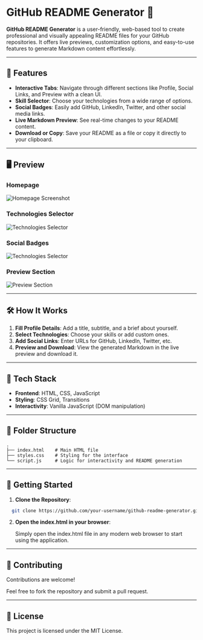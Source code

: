 # GitHub README Generator 🚀

**GitHub README Generator** is a user-friendly, web-based tool to create professional and visually appealing README files for your GitHub repositories. It offers live previews, customization options, and easy-to-use features to generate Markdown content effortlessly.

---

## 🌟 Features

- **Interactive Tabs**: Navigate through different sections like Profile, Social Links, and Preview with a clean UI.
- **Skill Selector**: Choose your technologies from a wide range of options.
- **Social Badges**: Easily add GitHub, LinkedIn, Twitter, and other social media links.
- **Live Markdown Preview**: See real-time changes to your README content.
- **Download or Copy**: Save your README as a file or copy it directly to your clipboard.

---

## 🖥️ Preview

### **Homepage**
![Homepage Screenshot]()

### **Technologies Selector**
![Technologies Selector]()

### **Social Badges**
![Technologies Selector]()

### **Preview Section**
![Preview Section]()


---

## 🛠️ How It Works

1. **Fill Profile Details**: Add a title, subtitle, and a brief about yourself.
2. **Select Technologies**: Choose your skills or add custom ones.
3. **Add Social Links**: Enter URLs for GitHub, LinkedIn, Twitter, etc.
4. **Preview and Download**: View the generated Markdown in the live preview and download it.

---

## 🧩 Tech Stack

- **Frontend**: HTML, CSS, JavaScript
- **Styling**: CSS Grid, Transitions
- **Interactivity**: Vanilla JavaScript (DOM manipulation)

---

## 📁 Folder Structure
```
.
├── index.html    # Main HTML file
├── styles.css    # Styling for the interface
└── script.js     # Logic for interactivity and README generation

```

---

## 🎉 Getting Started
1. **Clone the Repository**:
```bash
  git clone https://github.com/your-username/github-readme-generator.git

```
2. **Open the index.html in your browser**:

   Simply open the index.html file in any modern web browser to start using the application.

---

## 🤝 Contributing
  Contributions are welcome!
  
  Feel free to fork the repository and submit a pull request.

---

## 📜 License
  This project is licensed under the MIT License.






